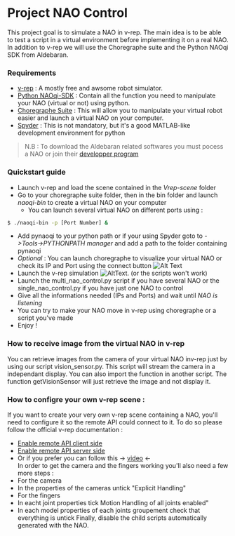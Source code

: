 # Project NAO Control
This project goal is to simulate a NAO in v-rep.
The main idea is to be able to test a script in a virtual environment before implementing it on a real NAO.
In addition to v-rep we will use the Choregraphe suite and the Python NAOqi SDK from Aldebaran.

### Requirements
- [v-rep] : A mostly free and awsome robot simulator.
- [Python NAOqi-SDK] : Contain all the function you need to manipulate your NAO (virtual or not) using python.
- [Choregraphe Suite] : This will allow you to manipulate your virtual robot easier and launch a virtual NAO on your computer.
- [Spyder] : This is not mandatory, but it's a good MATLAB-like development environment for python

> N.B : To download the Aldebaran related softwares you must pocess a NAO or join their [developper program]

### Quickstart guide
- Launch v-rep and load the scene contained in the *Vrep-scene* folder
- Go to your choregraphe suite folder, then in the bin folder and launch *naoqi-bin* to create a virtual NAO on your computer
     - You can launch several virtual NAO on different ports using :
```sh
$ ./naoqi-bin -p [Port Number] &
```
- Add pynaoqi to your python path or if your using Spyder goto to *->Tools->PYTHONPATH manager* and add a path to the folder containing pynaoqi
- *Optional* : You can launch choregraphe to visualize your virtual NAO or check its IP and Port using the connect button ![Alt Text][id1]
- Launch the v-rep simulation ![AltText][id2]. (or the scripts won't work)
- Launch the multi_nao_control.py script if you have several NAO or the single_nao_control.py if you have just one NAO to control
- Give all the informations needed (IPs and Ports) and wait until *NAO is listening*
- You can try to make your NAO move in v-rep using choregraphe or a script you've made
- Enjoy !

### How to receive image from the virtual NAO in v-rep
You can retrieve images from the camera of your virtual NAO inv-rep just by using our script vision_sensor.py. This script will stream the camera in a independant display. You can also import the function in another script.
The function getVisionSensor will just retrieve the image and not display it. 

### How to configre your own v-rep scene :
If you want to create your very own v-rep scene containing a NAO, you'll need to configure it so the remote API could connect to it. To do so please follow the official v-rep documentation :
- [Enable remote API client side]
- [Enable remote API server side]
- Or if you prefer you can follow this -> [video] <-    
In order to get the camera and the fingers working you'll also need a few more steps :
- For the camera 
 - In the properties of the cameras untick "Explicit Handling"
- For the fingers
 - In eacht joint properties tick Motion Handling of all joints enabled" 
 - In each model properties of each joints groupement check that everything is untick
Finally, disable the child scripts automatically generated with the NAO.


[v-rep]:http://www.coppeliarobotics.com/downloads.html
[Python NAOqi-SDK]:https://community.aldebaran.com/en/resources/software
[Choregraphe Suite]:https://community.aldebaran.com/en/resources/software
[developper program]:https://community.aldebaran.com/en/developerprogram#section3
[Spyder]:https://pypi.python.org/pypi/spyder
[id1]:http://doc.aldebaran.com/2-1/_images/connect-to_button.png
[id2]:http://www.coppeliarobotics.com/helpFiles/en/images/simulation1.jpg
[Enable remote API client side]:http://www.coppeliarobotics.com/helpFiles/en/remoteApiClientSide.htm
[Enable remote API server side]:http://www.coppeliarobotics.com/helpFiles/en/remoteApiServerSide.htm
[video]:https://www.youtube.com/watch?v=SQont-mTnfM&list=PLhEaSBRJaAcyCDyLWYvtOte0RuoovBU2t&index=3